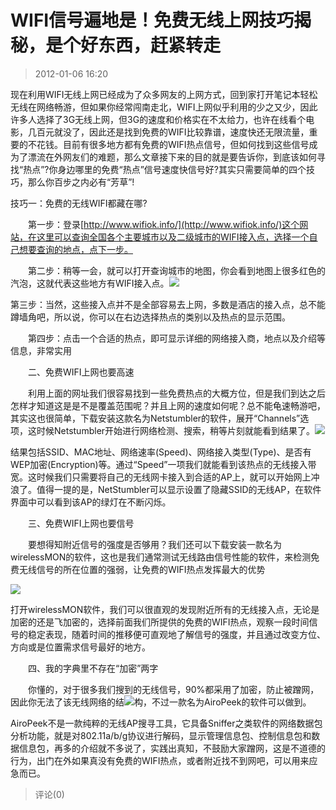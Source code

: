 # WIFI信号遍地是！免费无线上网技巧揭秘，是个好东西，赶紧转走
> 2012-01-06 16:20


现在利用WIFI无线上网已经成为了众多网友的上网方式，回到家打开笔记本轻松无线在网络畅游，但如果你经常闯南走北，WIFI上网似乎利用的少之又少，因此许多人选择了3G无线上网，但3G的速度和价格实在不太给力，也许在线看个电影，几百元就没了，因此还是找到免费的WIFI比较靠谱，速度快还无限流量，重要的不花钱。目前有很多地方都有免费的WIFI热点信号，但如何找到这些信号成为了漂流在外网友们的难题，那么文章接下来的目的就是要告诉你，到底该如何寻找“热点”?你身边哪里的免费“热点”信号速度快信号好?其实只需要简单的四个技巧，那么你百步之内必有“芳草”!

技巧一：免费的无线WIFI都藏在哪?

　　第一步：登录[http://www.wifiok.info/](http://www.wifiok.info/)这个网站，在这里可以查询全国各个主要城市以及二级城市的WIFI接入点，选择一个自己想要查询的地点，点下一步。

　　第二步：稍等一会，就可以打开查询城市的地图，你会看到地图上很多红色的汽泡，这就代表这些地方有WIFI接入点。[![](https://pan.4a1801.life/d/Onedrive-4A1801/%E4%B8%AA%E4%BA%BA%E5%BB%BA%E7%AB%99/assets/Qzone_wyf/Blogs/images/5F8133F6.jpeg)](https://pan.4a1801.life/d/Onedrive-4A1801/%E4%B8%AA%E4%BA%BA%E5%BB%BA%E7%AB%99/assets/Qzone_wyf/Blogs/images/5F8133F6.jpeg)

第三步：当然，这些接入点并不是全部容易去上网，多数是酒店的接入点，总不能蹲墙角吧，所以说，你可以在右边选择热点的类别以及热点的显示范围。

　　第四步：点击一个合适的热点，即可显示详细的网络接入商，地点以及介绍等信息，非常实用

　　二、免费WIFI上网也要高速

　　利用上面的网址我们很容易找到一些免费热点的大概方位，但是我们到达之后怎样才知道这是是不是覆盖范围呢？并且上网的速度如何呢？总不能龟速畅游吧，其实这也很简单，下载安装这款名为Netstumbler的软件，展开“Channels”选项，这时候Netstumbler开始进行网络检测、搜索，稍等片刻就能看到结果了。[![](https://pan.4a1801.life/d/Onedrive-4A1801/%E4%B8%AA%E4%BA%BA%E5%BB%BA%E7%AB%99/assets/Qzone_wyf/Blogs/images/A2D91C17.jpeg)](https://pan.4a1801.life/d/Onedrive-4A1801/%E4%B8%AA%E4%BA%BA%E5%BB%BA%E7%AB%99/assets/Qzone_wyf/Blogs/images/A2D91C17.jpeg)

结果包括SSID、MAC地址、网络速率(Speed)、网络接入类型(Type)、是否有WEP加密(Encryption)等。通过“Speed”一项我们就能看到该热点的无线接入带宽。这时候我们只需要将自己的无线网卡接入到合适的AP上，就可以开始网上冲浪了。值得一提的是，NetStumbler可以显示设置了隐藏SSID的无线AP，在软件界面中可以看到该AP的绿灯在不断闪烁。

　　三、免费WIFI上网也要信号

　　要想得知附近信号的强度是否够用？我们还可以下载安装一款名为wirelessMON的软件，这也是我们通常测试无线路由信号性能的软件，来检测免费无线信号的所在位置的强弱，让免费的WIFI热点发挥最大的优势

[![](https://pan.4a1801.life/d/Onedrive-4A1801/%E4%B8%AA%E4%BA%BA%E5%BB%BA%E7%AB%99/assets/Qzone_wyf/Blogs/images/28F7FE0A.jpeg)](https://pan.4a1801.life/d/Onedrive-4A1801/%E4%B8%AA%E4%BA%BA%E5%BB%BA%E7%AB%99/assets/Qzone_wyf/Blogs/images/28F7FE0A.jpeg)

打开wirelessMON软件，我们可以很直观的发现附近所有的无线接入点，无论是加密的还是飞加密的，选择前面我们所提供的免费的WIFI热点，观察一段时间信号的稳定表现，随着时间的推移便可直观地了解信号的强度，并且通过改变方位、方向或是位置需求信号最好的地方。

　　四、我的字典里不存在“加密”两字

　　你懂的，对于很多我们搜到的无线信号，90%都采用了加密，防止被蹭网，因此你无法了该无线网络的结[![](https://pan.4a1801.life/d/Onedrive-4A1801/%E4%B8%AA%E4%BA%BA%E5%BB%BA%E7%AB%99/assets/Qzone_wyf/Blogs/images/0D9D12EE.jpeg)](https://pan.4a1801.life/d/Onedrive-4A1801/%E4%B8%AA%E4%BA%BA%E5%BB%BA%E7%AB%99/assets/Qzone_wyf/Blogs/images/0D9D12EE.jpeg)构，不过一款名为AiroPeek的软件可以做到。

AiroPeek不是一款纯粹的无线AP搜寻工具，它具备Sniffer之类软件的网络数据包分析功能，就是对802.11a/b/g协议进行解码，显示管理信息包、控制信息包和数据信息包，再多的介绍就不多说了，实践出真知，不鼓励大家蹭网，这是不道德的行为，出门在外如果真没有免费的WIFI热点，或者附近找不到网吧，可以用来应急而已。
> 评论(0)

